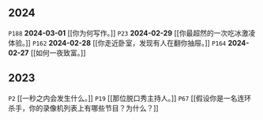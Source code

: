 ## 2024
`P188` **2024-03-01** [[你为何写作。]]
`P23` **2024-02-29** [[你最超然的一次吃冰激凌体验。]]
`P162` **2024-02-28** [[你走近卧室，发现有人在翻你抽屉。]]
`P164` **2024-02-27** [[如何一夜致富。]]

## 2023
`P2` [[一秒之内会发生什么。]]
`P19` [[那位脱口秀主持人。]]
`P67` [[假设你是一名连环杀手，你的录像机列表上有哪些节目？为什么？]]